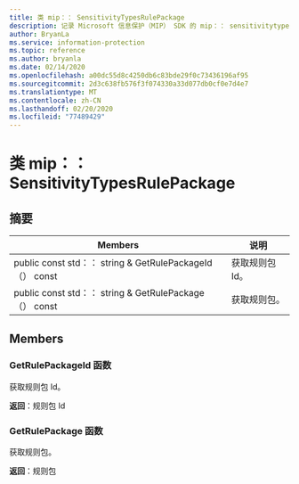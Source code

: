 ```yaml
---
title: 类 mip：： SensitivityTypesRulePackage
description: 记录 Microsoft 信息保护（MIP） SDK 的 mip：： sensitivitytypesrulepackage 类。
author: BryanLa
ms.service: information-protection
ms.topic: reference
ms.author: bryanla
ms.date: 02/14/2020
ms.openlocfilehash: a00dc55d8c4250db6c83bde29f0c73436196af95
ms.sourcegitcommit: 2d3c638fb576f3f074330a33d077db0cf0e7d4e7
ms.translationtype: MT
ms.contentlocale: zh-CN
ms.lasthandoff: 02/20/2020
ms.locfileid: "77489429"
---
```

# <a name="class-mipsensitivitytypesrulepackage"></a>类 mip：： SensitivityTypesRulePackage 
  
## <a name="summary"></a>摘要
 Members                        | 说明                                
--------------------------------|---------------------------------------------
public const std：： string & GetRulePackageId （） const  |  获取规则包 Id。
public const std：： string & GetRulePackage （） const  |  获取规则包。
  
## <a name="members"></a>Members
  
### <a name="getrulepackageid-function"></a>GetRulePackageId 函数
获取规则包 Id。

  
**返回**：规则包 Id
  
### <a name="getrulepackage-function"></a>GetRulePackage 函数
获取规则包。

  
**返回**：规则包